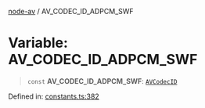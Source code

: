 [node-av](../globals.md) / AV\_CODEC\_ID\_ADPCM\_SWF

# Variable: AV\_CODEC\_ID\_ADPCM\_SWF

> `const` **AV\_CODEC\_ID\_ADPCM\_SWF**: [`AVCodecID`](../type-aliases/AVCodecID.md)

Defined in: [constants.ts:382](https://github.com/seydx/av/blob/f8631fc881b394300b1479f511d55cf1c370a87f/src/constants/constants.ts#L382)
